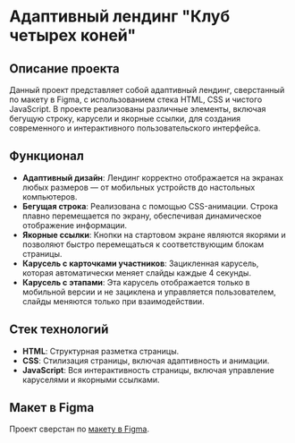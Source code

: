 # Адаптивный лендинг "Клуб четырех коней"

## Описание проекта

Данный проект представляет собой адаптивный лендинг, сверстанный по макету в Figma, с использованием стека HTML, CSS и чистого JavaScript. В проекте реализованы различные элементы, включая бегущую строку, карусели и якорные ссылки, для создания современного и интерактивного пользовательского интерфейса.

## Функционал

- **Адаптивный дизайн**: Лендинг корректно отображается на экранах любых размеров — от мобильных устройств до настольных компьютеров.
- **Бегущая строка**: Реализована с помощью CSS-анимации. Строка плавно перемещается по экрану, обеспечивая динамическое отображение информации.
- **Якорные ссылки**: Кнопки на стартовом экране являются якорями и позволяют быстро перемещаться к соответствующим блокам страницы.
- **Карусель с карточками участников**: Зацикленная карусель, которая автоматически меняет слайды каждые 4 секунды.
- **Карусель с этапами**: Эта карусель отображается только в мобильной версии и не зациклена и управляется пользователем, слайды меняются только при взаимодействии.

## Стек технологий

- **HTML**: Структурная разметка страницы.
- **CSS**: Стилизация страницы, включая адаптивность и анимации.
- **JavaScript**: Вся интерактивность страницы, включая управление каруселями и якорными ссылками.

## Макет в Figma

Проект сверстан по [макету в Figma](https://www.figma.com/design/0xXfupPNU3aZxPqFbmhCKb/%D0%94%D0%B8%D0%B7%D0%B0%D0%B9%D0%BD-%D0%B4%D0%BB%D1%8F-%D0%B2%D0%B5%D1%80%D1%81%D1%82%D0%BA%D0%B8-%7C-%D0%A2%D0%B5%D1%81%D1%82%D0%BE%D0%B2%D1%8B%D0%B9-%D0%BB%D0%B5%D0%BD%D0%B4%D0%B8%D0%BD%D0%B3?t=huPee5EcJzAlHSZ4-0).
